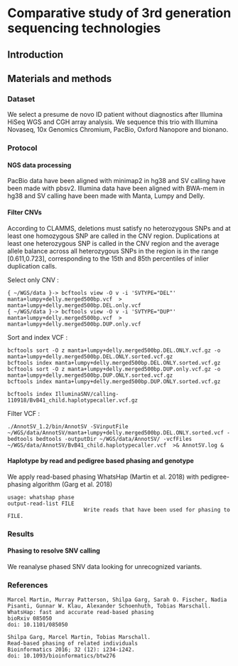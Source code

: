 # Comparative study of 3rd generation sequencing technologies

## Introduction

## Materials and methods

### Dataset
We select a presume de novo ID patient without diagnostics after Illumina HiSeq WGS and CGH array analysis.
We sequence this trio with Illumina Novaseq, 10x Genomics Chromium, PacBio, Oxford Nanopore and bionano.

### Protocol

#### NGS data processing

PacBio data have been aligned with minimap2 in hg38 and SV calling have been made with pbsv2.
Illumina data have been aligned with BWA-mem in hg38 and SV calling have been made with Manta, Lumpy and Delly.

#### Filter CNVs

According to CLAMMS, deletions must satisfy no heterozygous SNPs and at least one homozygous SNP are called in the CNV region.
Duplications at least one heterozygous SNP is called in the CNV region and the average allele balance across all heterozygous SNPs in the region is in the range [0.611,0.723], corresponding to the 15th and 85th percentiles of inlier duplication calls.

Select only CNV :
```
{ ~/WGS/data }-> bcftools view -O v -i 'SVTYPE="DEL"' manta+lumpy+delly.merged500bp.vcf  > manta+lumpy+delly.merged500bp.DEL.only.vcf
{ ~/WGS/data }-> bcftools view -O v -i 'SVTYPE="DUP"' manta+lumpy+delly.merged500bp.vcf  > manta+lumpy+delly.merged500bp.DUP.only.vcf
```
Sort and index VCF :

```
bcftools sort -O z manta+lumpy+delly.merged500bp.DEL.ONLY.vcf.gz -o manta+lumpy+delly.merged500bp.DEL.ONLY.sorted.vcf.gz
bcftools index manta+lumpy+delly.merged500bp.DEL.ONLY.sorted.vcf.gz
bcftools sort -O z manta+lumpy+delly.merged500bp.DUP.only.vcf.gz -o manta+lumpy+delly.merged500bp.DUP.ONLY.sorted.vcf.gz
bcftools index manta+lumpy+delly.merged500bp.DUP.ONLY.sorted.vcf.gz

bcftools index IlluminaSNV/calling-110918/BvB41_child.haplotypecaller.vcf.gz
```

Filter VCF :

```
./AnnotSV_1.2/bin/AnnotSV -SVinputFile ~/WGS/data/AnnotSV/manta+lumpy+delly.merged500bp.DEL.ONLY.sorted.vcf -bedtools bedtools -outputDir ~/WGS/data/AnnotSV/ -vcfFiles ~/WGS/data/AnnotSV/BvB41_child.haplotypecaller.vcf  >& AnnotSV.log &
```

#### Haplotype by read and pedigree based phasing and genotype

We apply read-based phasing WhatsHap (Martin et al. 2018) with pedigree-phasing algorithm (Garg et al. 2018)

```
usage: whatshap phase
output-read-list FILE
                        Write reads that have been used for phasing to FILE.
```

### Results

#### Phasing to resolve SNV calling

We reanalyse phased SNV data looking for unrecognized variants.



### References

```
Marcel Martin, Murray Patterson, Shilpa Garg, Sarah O. Fischer, Nadia Pisanti, Gunnar W. Klau, Alexander Schoenhuth, Tobias Marschall.
WhatsHap: fast and accurate read-based phasing
bioRxiv 085050
doi: 10.1101/085050

Shilpa Garg, Marcel Martin, Tobias Marschall.
Read-based phasing of related individuals
Bioinformatics 2016; 32 (12): i234-i242.
doi: 10.1093/bioinformatics/btw276
```
